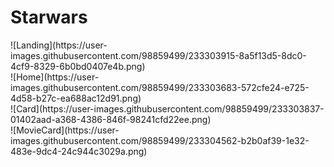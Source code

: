 # Starwars
<div hegiht='200px' width='200px'>
![Landing](https://user-images.githubusercontent.com/98859499/233303915-8a5f13d5-8dc0-4cf9-8329-6b0bd0407e4b.png)
<br/>
![Home](https://user-images.githubusercontent.com/98859499/233303683-572cfe24-e725-4d58-b27c-ea688ac12d91.png)
<br/>
![Card](https://user-images.githubusercontent.com/98859499/233303837-01402aad-a368-4386-846f-98241cfd22ee.png)
<br/>
![MovieCard](https://user-images.githubusercontent.com/98859499/233304562-b2b0af39-1e32-483e-9dc4-24c944c3029a.png)
</div>

